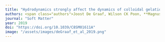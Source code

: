 ```yaml
---
title: "Hydrodynamics strongly affect the dynamics of colloidal gelation but not gel structure"
authors: <span class="authors">Joost De Graaf, Wilson CK Poon, **Magnus Haughey**, Michiel Hermes</span>
journal: "Soft Matter"
year: 2019
doi: "https://doi.org/10.1039/C8SM01611A"
image: "/assets/images/deGraaf_et_al_2019.png"
---
```

